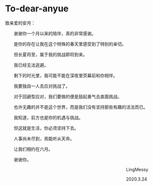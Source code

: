# To-dear-anyue



致亲爱的安月：



&emsp;&emsp;谢谢你一个月以来的陪伴，真的非常感谢。

&emsp;&emsp;是你的存在让我在这个特殊的春天里感受到了特别的亲切。

&emsp;&emsp;但长夏将至，属于我的挑战即将到来。

&emsp;&emsp;我已经无法逃避。

&emsp;&emsp;剩下的时光里，我可能不能在深夜里荧幕前和你相伴。

&emsp;&emsp;我要独自一人去应对挑战了。

&emsp;&emsp;对于回避型应对，我们要做的便是鼓起勇气去直面挑战。

&emsp;&emsp;也许无趣的并不是这个世界，而是我们没有坚持那些有趣的活法而已。

&emsp;&emsp;我知道，前方也是你的机遇与挑战。

&emsp;&emsp;但这就是生活，你必须坚持下去。

&emsp;&emsp;人事尚未尽到，焉能听从天命。

&emsp;&emsp;让我们相约在六月。

&emsp;&emsp;谢谢你。

&emsp;&emsp;&emsp;&emsp;&emsp;&emsp;&emsp;&emsp;&emsp;&emsp;&emsp;&emsp;&emsp;&emsp;&emsp;&emsp;&emsp;&emsp;&emsp;&emsp;&emsp;&emsp;&emsp;&emsp;&emsp;&emsp;&emsp;&emsp;LingMessy

&emsp;&emsp;&emsp;&emsp;&emsp;&emsp;&emsp;&emsp;&emsp;&emsp;&emsp;&emsp;&emsp;&emsp;&emsp;&emsp;&emsp;&emsp;&emsp;&emsp;&emsp;&emsp;&emsp;&emsp;&emsp;&emsp;&emsp;&emsp;2020.3.24